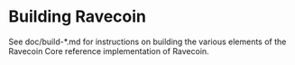 Building Ravecoin
================

See doc/build-*.md for instructions on building the various
elements of the Ravecoin Core reference implementation of Ravecoin.
